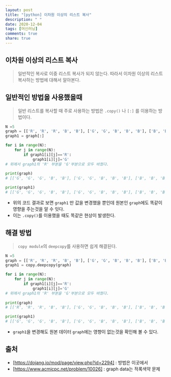 ```yaml
---
layout: post
title: "[python] 이차원 이상의 리스트 복사"
description: " "
date: 2020-12-04
tags: [머신러닝]
comments: true
share: true
---
```



## 이차원 이상의 리스트 복사

> 일반적인 복사로 이중 리스트 복사가 되지 않는다.  따라서 이차원 이상의 리스트 복사하는 방법에 대해서 알아본다. 





## 일반적인 방법을 사용했을때

> 일반 리스트를 복사할 때 주로 사용하는 방법은 `.copy()` 나 `[:]` 를 이용하는 방법이다.

```python
N =5
graph = [['R', 'R', 'R', 'B', 'B'], ['G', 'G', 'B', 'B', 'B'], ['B', 'B', 'B', 'R', 'R'], ['B', 'B', 'R', 'R', 'R'], ['R', 'R', 'R', 'R', 'R']]
graph1 = graph[:]

for i in range(N):
    for j in range(N):
        if graph1[i][j]=='R':
            graph1[i][j]='G'
# 위에서 graph1의 'R' 부분을 'G'부분으로 모두 바꿨다.
            
print(graph)
# [['G', 'G', 'G', 'B', 'B'], ['G', 'G', 'B', 'B', 'B'], ['B', 'B', 'B', 'G', 'G'], ['B', 'B', 'G', 'G', 'G'], ['G', 'G', 'G', 'G', 'G']]

print(graph1)
# [['G', 'G', 'G', 'B', 'B'], ['G', 'G', 'B', 'B', 'B'], ['B', 'B', 'B', 'G', 'G'], ['B', 'B', 'G', 'G', 'G'], ['G', 'G', 'G', 'G', 'G']]

```

* 위의 코드 결과로 보면 `graph1` 만 값을 변경했을 뿐인데 원본인 `graph`에도 똑같이 영향을 주는것을 알 수 잇다.
* 이는 `.copy()`를 이용했을 때도 똑같은 현상이 발생한다.



## 해결 방법

> `copy module`의 `deepcopy`를 사용하면 쉽게 해결된다.

```python
N =5
graph = [['R', 'R', 'R', 'B', 'B'], ['G', 'G', 'B', 'B', 'B'], ['B', 'B', 'B', 'R', 'R'], ['B', 'B', 'R', 'R', 'R'], ['R', 'R', 'R', 'R', 'R']]
graph1 = copy.deepcopy(graph)

for i in range(N):
    for j in range(N):
        if graph1[i][j]=='R':
            graph1[i][j]='G'
# 위에서 graph1의 'R' 부분을 'G'부분으로 모두 바꿨다.
            
print(graph)
# [['R', 'R', 'R', 'B', 'B'], ['G', 'G', 'B', 'B', 'B'], ['B', 'B', 'B', 'R', 'R'], ['B', 'B', 'R', 'R', 'R'], ['R', 'R', 'R', 'R', 'R']]

print(graph1)
# [['G', 'G', 'G', 'B', 'B'], ['G', 'G', 'B', 'B', 'B'], ['B', 'B', 'B', 'G', 'G'], ['B', 'B', 'G', 'G', 'G'], ['G', 'G', 'G', 'G', 'G']]

```

* `graph1`을 변경해도 원본 데이터 `graph`에는 영향이 없는것을 확인해 볼 수 있다.



## 출처

* [https://dojang.io/mod/page/view.php?id=2294] : 방법은 이곳에서
* [https://www.acmicpc.net/problem/10026] : graph data는 적록색약 문제 

